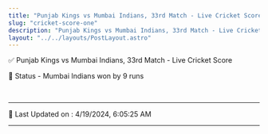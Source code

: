 ```yaml
---
title: "Punjab Kings vs Mumbai Indians, 33rd Match - Live Cricket Score"
slug: "cricket-score-one"
description: "Punjab Kings vs Mumbai Indians, 33rd Match - Live Cricket Score - Mumbai Indians won by 9 runs."
layout: "../../layouts/PostLayout.astro"
--- 
```


✅ Punjab Kings vs Mumbai Indians, 33rd Match - Live Cricket Score

📑 Status - Mumbai Indians won by 9 runs

<br />

***

📝 Last Updated on : 4/19/2024, 6:05:25 AM

***

